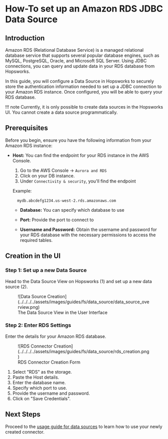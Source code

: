 # How-To set up an Amazon RDS JDBC Data Source

## Introduction

Amazon RDS (Relational Database Service) is a managed relational database service that supports several popular database engines, such as MySQL, PostgreSQL, Oracle, and Microsoft SQL Server. Using JDBC connections, you can query and update data in your RDS database from Hopsworks.

In this guide, you will configure a Data Source in Hopsworks to securely store the authentication information needed to set up a JDBC connection to your Amazon RDS instance.
Once configured, you will be able to query your RDS database.

!!! note
    Currently, it is only possible to create data sources in the Hopsworks UI. You cannot create a data source programmatically.

## Prerequisites

Before you begin, ensure you have the following information from your Amazon RDS instance:

- **Host:** You can find the endpoint for your RDS instance in the AWS Console. 

    1. Go to the AWS Console → `Aurora and RDS`
    2. Click on your DB instance.
    3. Under `Connectivity & security`, you'll find the endpoint

    Example:

        mydb.abcdefg1234.us-west-2.rds.amazonaws.com

    - **Database:** You can specify which database to use

    - **Port:** Provide the port to connect to

    - **Username and Password:** Obtain the username and password for your RDS database with the necessary permissions to access the required tables.

## Creation in the UI

### Step 1: Set up a new Data Source

Head to the Data Source View on Hopsworks (1) and set up a new data source (2).

<figure markdown>
  ![Data Source Creation](../../../../assets/images/guides/fs/data_source/data_source_overview.png)
  <figcaption>The Data Source View in the User Interface</figcaption>
</figure>

### Step 2: Enter RDS Settings

Enter the details for your Amazon RDS database.

<figure markdown>
  ![RDS Connector Creation](../../../../assets/images/guides/fs/data_source/rds_creation.png)
  <figcaption>RDS Connector Creation Form</figcaption>
</figure>

1. Select "RDS" as the storage.
2. Paste the Host details.
3. Enter the database name.
4. Specify which port to use.
5. Provide the username and password.
6. Click on "Save Credentials".

## Next Steps

Proceed to the [usage guide for data sources](../usage.md) to learn how to use your newly created connector.